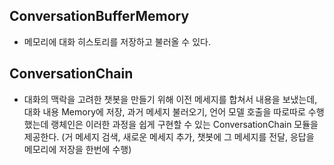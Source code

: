 ## ConversationBufferMemory

- 메모리에 대화 히스토리를 저장하고 불러올 수 있다.

## ConversationChain

- 대화의 맥락을 고려한 챗봇을 만들기 위해 이전 메세지를 합쳐서 내용을 보냈는데, 대화 내용 Memory에 저장, 과거 메세지 불러오기, 언어 모델 호출을 따로따로 수행했는데 랭체인은 이러한 과정을 쉽게 구현할 수 있는 ConversationChain 모듈을 제공한다.
  (거 메세지 검색, 새로운 메세지 추가, 챗봇에 그 메세지를 전달, 응답을 메모리에 저장을 한번에 수행)
